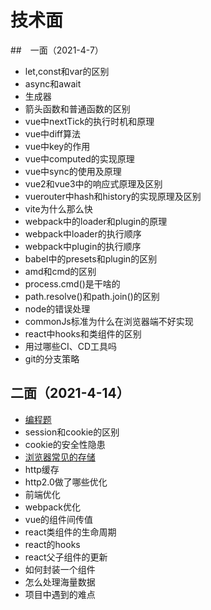 <!--
 * @Author: zyxm5
 * @Date: 2021-03-23 06:34:03
 * @LastEditors: zyxm5
 * @LastEditTime: 2021-04-15 09:31:42
 * @Description: 
-->
# 技术面

##　一面（2021-4-7）

- let,const和var的区别
- async和await
- 生成器
- 箭头函数和普通函数的区别
- vue中nextTick的执行时机和原理
- vue中diff算法
- vue中key的作用
- vue中computed的实现原理
- vue中sync的使用及原理
- vue2和vue3中的响应式原理及区别
- vuerouter中hash和history的实现原理及区别
- vite为什么那么快
- webpack中的loader和plugin的原理
- webpack中loader的执行顺序
- webpack中plugin的执行顺序
- babel中的presets和plugin的区别
- amd和cmd的区别
- process.cmd()是干啥的
- path.resolve()和path.join()的区别
- node的错误处理
- commonJs标准为什么在浏览器端不好实现
- react中hooks和类组件的区别
- 用过哪些CI、CD工具吗
- git的分支策略

## 二面（2021-4-14）

- [编程题](./test.js)
- session和cookie的区别
- cookie的安全性隐患
- [浏览器常见的存储](./浏览器存储.png)
- http缓存
- http2.0做了哪些优化
- 前端优化
- webpack优化
- vue的组件间传值
- react类组件的生命周期
- react的hooks
- react父子组件的更新
- 如何封装一个组件
- 怎么处理海量数据
- 项目中遇到的难点
